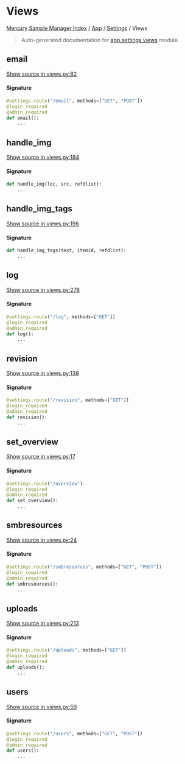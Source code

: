 # Views

[Mercury Sample Manager Index](../../README.md#mercury-sample-manager-index) /
[App](../index.md#app) /
[Settings](./index.md#settings) /
Views

> Auto-generated documentation for [app.settings.views](https://github.com/HolgerGraef/MSM/blob/master/app/settings/views.py) module.

## email

[Show source in views.py:82](https://github.com/HolgerGraef/MSM/blob/master/app/settings/views.py#L82)

#### Signature

```python
@settings.route("/email", methods=["GET", "POST"])
@login_required
@admin_required
def email():
    ...
```



## handle_img

[Show source in views.py:184](https://github.com/HolgerGraef/MSM/blob/master/app/settings/views.py#L184)

#### Signature

```python
def handle_img(loc, src, refdlist):
    ...
```



## handle_img_tags

[Show source in views.py:196](https://github.com/HolgerGraef/MSM/blob/master/app/settings/views.py#L196)

#### Signature

```python
def handle_img_tags(text, itemid, refdlist):
    ...
```



## log

[Show source in views.py:278](https://github.com/HolgerGraef/MSM/blob/master/app/settings/views.py#L278)

#### Signature

```python
@settings.route("/log", methods=["GET"])
@login_required
@admin_required
def log():
    ...
```



## revision

[Show source in views.py:138](https://github.com/HolgerGraef/MSM/blob/master/app/settings/views.py#L138)

#### Signature

```python
@settings.route("/revision", methods=["GET"])
@login_required
@admin_required
def revision():
    ...
```



## set_overview

[Show source in views.py:17](https://github.com/HolgerGraef/MSM/blob/master/app/settings/views.py#L17)

#### Signature

```python
@settings.route("/overview")
@login_required
@admin_required
def set_overview():
    ...
```



## smbresources

[Show source in views.py:24](https://github.com/HolgerGraef/MSM/blob/master/app/settings/views.py#L24)

#### Signature

```python
@settings.route("/smbresources", methods=["GET", "POST"])
@login_required
@admin_required
def smbresources():
    ...
```



## uploads

[Show source in views.py:213](https://github.com/HolgerGraef/MSM/blob/master/app/settings/views.py#L213)

#### Signature

```python
@settings.route("/uploads", methods=["GET"])
@login_required
@admin_required
def uploads():
    ...
```



## users

[Show source in views.py:59](https://github.com/HolgerGraef/MSM/blob/master/app/settings/views.py#L59)

#### Signature

```python
@settings.route("/users", methods=["GET", "POST"])
@login_required
@admin_required
def users():
    ...
```



